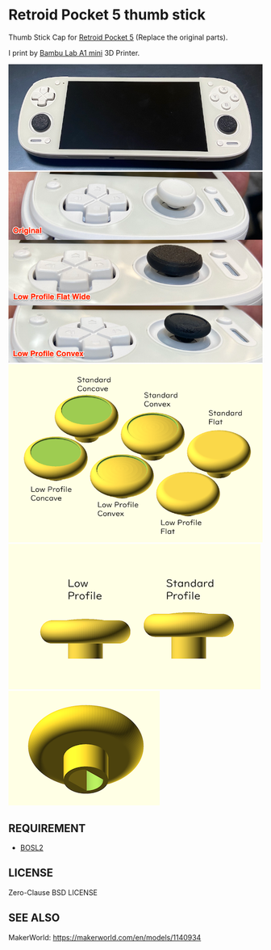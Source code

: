 # Retroid Pocket 5 thumb stick

Thumb Stick Cap for [Retroid Pocket 5](https://www.goretroid.com/products/retroid-pocket-5-handheld) (Replace the original parts).

I print by [Bambu Lab A1 mini](https://us.store.bambulab.com/products/a1-mini) 3D Printer.

![sample](images/mounting.png)
![compare](images/compare.png)
![sample overhead](images/sample.png)
![sample side](images/sample_side-view.png)![sample back](images/sample_back-side.png)

## REQUIREMENT

- [BOSL2](https://github.com/BelfrySCAD/BOSL2)

## LICENSE

Zero-Clause BSD LICENSE

## SEE ALSO

MakerWorld: https://makerworld.com/en/models/1140934

